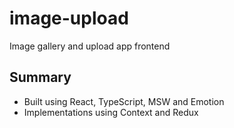 # image-upload

Image gallery and upload app frontend

## Summary

- Built using React, TypeScript, MSW and Emotion
- Implementations using Context and Redux
